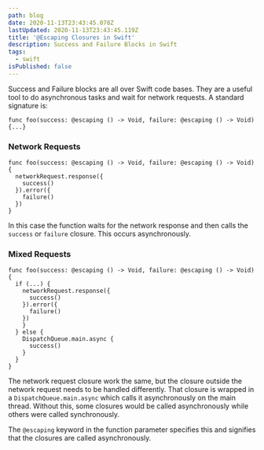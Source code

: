 ```yaml
---
path: blog
date: 2020-11-13T23:43:45.078Z
lastUpdated: 2020-11-13T23:43:45.119Z
title: '@Escaping Closures in Swift'
description: Success and Failure Blocks in Swift
tags:
  - swift
isPublished: false
---
```

Success and Failure blocks are all over Swift code bases. They are a useful tool to do asynchronous tasks and wait for network requests. A standard signature is:

```
func foo(success: @escaping () -> Void, failure: @escaping () -> Void) {...}
```

### Network Requests

```
func foo(success: @escaping () -> Void, failure: @escaping () -> Void) {
  networkRequest.response({
    success()
  }).error({
    failure()
  })
}
```

In this case the function waits for the network response and then calls the `success` or `failure` closure. This occurs asynchronously.

### Mixed Requests

```
func foo(success: @escaping () -> Void, failure: @escaping () -> Void) {
  if (...) {
    networkRequest.response({
      success()
    }).error({
      failure()
    })
    }
  } else {
    DispatchQueue.main.async {
      success()
    }
  }
}
```
The network request closure work the same, but the closure outside the network request needs to be handled differently. That closure is wrapped in a `DispatchQueue.main.async` which calls it asynchronously on the main thread. Without this, some closures would be called asynchronously while others were called synchronously.

The `@escaping` keyword in the function parameter specifies this and signifies that the closures are called asynchronously.
